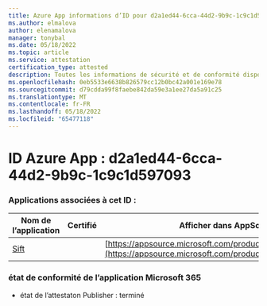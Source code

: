 ```yaml
---
title: Azure App informations d’ID pour d2a1ed44-6cca-44d2-9b9c-1c9c1d597093
ms.author: elmalova
author: elenamalova
manager: tonybal
ms.date: 05/18/2022
ms.topic: article
ms.service: attestation
certification_type: attested
description: Toutes les informations de sécurité et de conformité disponibles pour d2a1ed44-6cca-44d2-9b9c-1c9c1d597093.
ms.openlocfilehash: 0eb5533e6638b826579cc12b0bc42a001e169e78
ms.sourcegitcommit: d79cdda99f8faebe842da59e3a1ee27da5a91c25
ms.translationtype: MT
ms.contentlocale: fr-FR
ms.lasthandoff: 05/18/2022
ms.locfileid: "65477118"
---
```

# <a name="azure-app-id-d2a1ed44-6cca-44d2-9b9c-1c9c1d597093"></a>ID Azure App : d2a1ed44-6cca-44d2-9b9c-1c9c1d597093


### <a name="apps-associated-with-this-id"></a>Applications associées à cet ID :
| **Nom de l’application** | **Certifié** | **Afficher dans AppSource** |
|--------------|---------------|-----------------------|
| [Sift](../forward/WA200002545.md) |  | [https://appsource.microsoft.com/product/office/WA200002545](https://appsource.microsoft.com/product/office/WA200002545) |

### <a name="microsoft-365-app-compliance-status"></a>état de conformité de l’application Microsoft 365
- état de l’attestaton Publisher : terminé

